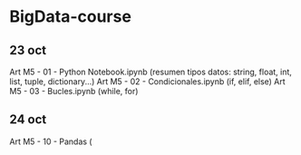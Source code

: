 # BigData-course
## 23 oct
Art M5 - 01 - Python Notebook.ipynb (resumen tipos datos: string, float, int, list, tuple, dictionary...)
Art M5 - 02 - Condicionales.ipynb (if, elif, else)
Art M5 - 03 - Bucles.ipynb  (while, for)

## 24 oct

Art M5 - 10 - Pandas (
